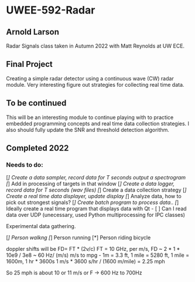 # UWEE-592-Radar

## Arnold Larson

Radar Signals class taken in Autumn 2022 with Matt Reynolds at UW ECE.

## Final Project

Creating a simple radar detector using a continuous wave (CW) radar module.  Very interesting figure out strategies for collecting real time data.  

## To be continued

This will be an interesting module to continue playing with to practice embedded programming concepts and real time data collection strategies.  I also should fully update the SNR and threshold detection algorithm.


## Completed 2022

### Needs to do:
 [*] Create a data sampler, record data for T seconds output a spectrogram
     [*] Add in processing of targets in that window
 [*] Create a data logger, record data for T seconds (wav files)
 [*] Create a data collection strategy
 [*] Create a real time data displayer, update display
 [*] Analyze data, how to pick out strongest signals?
 [*] Create batch program to process data..
 [*] Ideally create a real time program that displays data with Qt -
 [ ] Can I read data over UDP (unecessary, used Python multiprocessing for IPC classes)


 Experimental data gathering.

 [*] Person walkng
 [*] Person running
 [*] Person riding bicycle

 doppler shifts will be FD= FT * (2v/c)
 FT = 10 GHz, per m/s, FD ~ 2 * 1 * 10e9 / 3e8 ~ 60 Hz/ (m/s)
 m/s to mpg -   1m = 3.3 ft, 1 mile = 5280 ft, 1 mile = 1600m, 1 hr * 3600s
 1 m/s * 3600 s/hr / (1600 m/mile) = 2.25 mph

 So 25 mph is about 10 or 11 m/s or F -> 600 Hz to 700Hz

